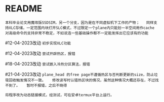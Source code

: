 # README
``
本科毕业论文用魔改版SSDSIM，另一个分支，因为是在不同虚拟机下工作的产物；  
同样支持XLC存储，一定范围内块打开SLC模式，不过限定一个plane内只能划一半空间用作cache  
对高级命令的支持非常不稳定，不如说连一些基础操作都不一定能发挥出它应该有的功能
``

#12-04-2023改动
``
初步实现XLC功能
``

#12-04-2023改动
``
尝试开辟热区，报错
``

#18-04-2023改动
``
尝试嵌入冷热分区算法，报错
``

#21-04-2023改动
``
plane_head 的free page不遵循热区与否判断更新的size，防止垃圾回收触发情况不一致。  
修改读写时认错热区块的情况，虽然这种情况大概还存在，不过找不到了。  
暂时不报错，之后不晓得
``

``
将程序改为动态链接模式，经测试，可在安卓termux平台上运行。
``

